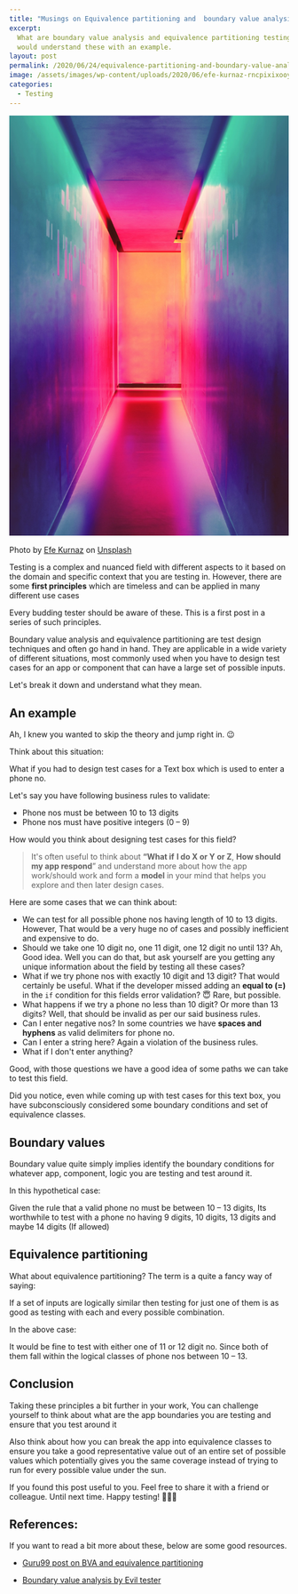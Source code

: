 ```yaml
---
title: "Musings on Equivalence partitioning and  boundary value analysis"
excerpt:
  What are boundary value analysis and equivalence partitioning testing techniques? In this post we
  would understand these with an example.
layout: post
permalink: /2020/06/24/equivalence-partitioning-and-boundary-value-analysis/
image: /assets/images/wp-content/uploads/2020/06/efe-kurnaz-rncpixixooy-unsplash.jpg
categories:
  - Testing
---
```


![](/assets/images/wp-content/uploads/2020/06/efe-kurnaz-rncpixixooy-unsplash.jpg)

Photo by
[Efe Kurnaz](https://unsplash.com/@efekurnaz?utm_source=unsplash&utm_medium=referral&utm_content=creditCopyText)
on
[Unsplash](https://automationhacks.blog/s/photos/wall?utm_source=unsplash&utm_medium=referral&utm_content=creditCopyText)

Testing is a complex and nuanced field with different aspects to it based on the domain and specific
context that you are testing in. However, there are some **first principles** which are timeless and
can be applied in many different use cases

Every budding tester should be aware of these. This is a first post in a series of such principles.

Boundary value analysis and equivalence partitioning are test design techniques and often go hand in
hand. They are applicable in a wide variety of different situations, most commonly used when you
have to design test cases for an app or component that can have a large set of possible inputs.

Let's break it down and understand what they mean.

## An example

Ah, I knew you wanted to skip the theory and jump right in. 😉

Think about this situation:

What if you had to design test cases for a Text box which is used to enter a phone no.

Let's say you have following business rules to validate:

- Phone nos must be between 10 to 13 digits
- Phone nos must have positive integers (0 &#8211; 9)

How would you think about designing test cases for this field?

<blockquote class="wp-block-quote">
  <p>
    It's often useful to think about <strong>&#8220;What if</strong> <strong>I do X or Y or Z</strong>, <strong>How should my app respond</strong>&#8221; and understand more about how the app work/should work and form a <strong>model</strong> in your mind that helps you explore and then later design cases.
  </p>
</blockquote>

Here are some cases that we can think about:

- We can test for all possible phone nos having length of 10 to 13 digits. However, That would be a
  very huge no of cases and possibly inefficient and expensive to do.
- Should we take one 10 digit no, one 11 digit, one 12 digit no until 13? Ah, Good idea. Well you
  can do that, but ask yourself are you getting any unique information about the field by testing
  all these cases?
- What if we try phone nos with exactly 10 digit and 13 digit? That would certainly be useful. What
  if the developer missed adding an **equal to (=)** in the `if` condition for this fields error
  validation? 😇 Rare, but possible.
- What happens if we try a phone no less than 10 digit? Or more than 13 digits? Well, that should be
  invalid as per our said business rules.
- Can I enter negative nos? In some countries we have **spaces and hyphens** as valid delimiters for
  phone no.
- Can I enter a string here? Again a violation of the business rules.
- What if I don't enter anything?

Good, with those questions we have a good idea of some paths we can take to test this field.

Did you notice, even while coming up with test cases for this text box, you have subconsciously
considered some boundary conditions and set of equivalence classes.

## Boundary values

Boundary value quite simply implies identify the boundary conditions for whatever app, component,
logic you are testing and test around it.

In this hypothetical case:

Given the rule that a valid phone no must be between 10 &#8211; 13 digits, Its worthwhile to test
with a phone no having 9 digits, 10 digits, 13 digits and maybe 14 digits (If allowed)

## Equivalence partitioning

What about equivalence partitioning? The term is a quite a fancy way of saying:

If a set of inputs are logically similar then testing for just one of them is as good as testing
with each and every possible combination.

In the above case:

It would be fine to test with either one of 11 or 12 digit no. Since both of them fall within the
logical classes of phone nos between 10 &#8211; 13.

## Conclusion

Taking these principles a bit further in your work, You can challenge yourself to think about what
are the app boundaries you are testing and ensure that you test around it

Also think about how you can break the app into equivalence classes to ensure you take a good
representative value out of an entire set of possible values which potentially gives you the same
coverage instead of trying to run for every possible value under the sun.

If you found this post useful to you. Feel free to share it with a friend or colleague. Until next
time. Happy testing! 👨🏻‍💻

## References:

If you want to read a bit more about these, below are some good resources.

- [Guru99 post on BVA and equivalence partitioning](https://www.guru99.com/equivalence-partitioning-boundary-value-analysis.html)

- [Boundary value analysis by Evil tester](https://www.youtube.com/watch?v=H6IRY98Gu44)
